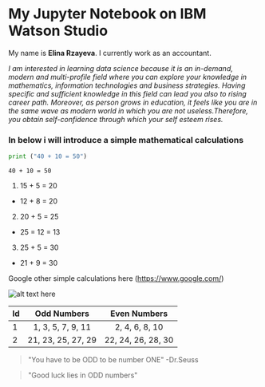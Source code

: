 # My Jupyter Notebook on IBM Watson Studio

 My name is **Elina Rzayeva**.
        I currently work as an accountant.

*I am interested in learning data science because it is an in-demand, modern and multi-profile field where you can explore your knowledge in mathematics, information technologies and business strategies. Having specific and sufficient knowledge in this field can lead you also to rising career path. Moreover, as person grows in education, it feels like you are in the same wave as modern world in which you are not useless.Therefore, you obtain self-confidence through which your self esteem rises.*

### In below i will introduce a simple mathematical calculations


```python
print ("40 + 10 = 50")
```

    40 + 10 = 50


1. 15 + 5 = 20
  - 12 + 8 = 20
2. 20 + 5 = 25
  - 25 = 12 = 13
3. 25 + 5 = 30
  - 21 + 9 = 30

Google other simple calculations here (https://www.google.com/)

![alt text here](https://github.com/shinokada/python-for-ib-diploma-mathematics/blob/master/image/jupyter_logo.png "Logo Title Jupyter Notebook logo")

Id | Odd Numbers                  | Even Numbers 
---|:----------------------------:|:-----------:
1  |1, 3, 5, 7, 9, 11             | 2, 4, 6, 8, 10      
2  |21, 23, 25, 27, 29            | 22, 24, 26, 28, 30

>"You have to be ODD to be number ONE" -Dr.Seuss

>"Good luck lies in ODD numbers"


```python

```

